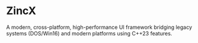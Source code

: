 # ZincX
A modern, cross-platform, high-performance UI framework bridging legacy systems (DOS/Win16) and modern platforms using C++23 features.
